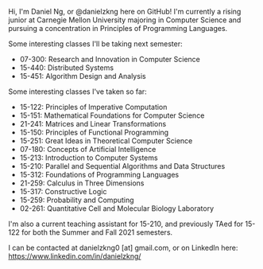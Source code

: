 Hi, I'm Daniel Ng, or @danielzkng here on GitHub! I'm currently a rising junior at Carnegie Mellon University majoring in Computer Science and pursuing a concentration in Principles of Programming Languages.

Some interesting classes I'll be taking next semester:

* 07-300: Research and Innovation in Computer Science
* 15-440: Distributed Systems
* 15-451: Algorithm Design and Analysis

Some interesting classes I've taken so far:

* 15-122: Principles of Imperative Computation
* 15-151: Mathematical Foundations for Computer Science
* 21-241: Matrices and Linear Transformations
* 15-150: Principles of Functional Programming
* 15-251: Great Ideas in Theoretical Computer Science
* 07-180: Concepts of Artificial Intelligence
* 15-213: Introduction to Computer Systems
* 15-210: Parallel and Sequential Algorithms and Data Structures
* 15-312: Foundations of Programming Languages
* 21-259: Calculus in Three Dimensions
* 15-317: Constructive Logic
* 15-259: Probability and Computing
* 02-261: Quantitative Cell and Molecular Biology Laboratory

I'm also a current teaching assistant for 15-210, and previously TAed for 15-122 for both the Summer and Fall 2021 semesters.

I can be contacted at danielzkng0 [at] gmail.com, or on LinkedIn here: https://www.linkedin.com/in/danielzkng/

<!---
danielzkng/danielzkng is a ✨ special ✨ repository because its `README.md` (this file) appears on your GitHub profile.
You can click the Preview link to take a look at your changes.
--->

